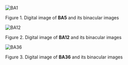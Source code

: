 ![BA1](Binacular/BA5.png)

Figure 1. Digital image of **BA5** and its binacular images


![BA12](Binacular/BA12.png)

Figure 2. Digital image of **BA12** and its binacular images


![BA36](Binacular/BA36.png)

Figure 3. Digital image of **BA36** and its binacular images




